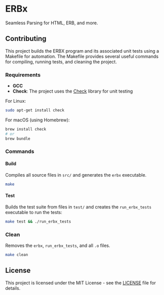 # ERBx

Seamless Parsing for HTML, ERB, and more.

## Contributing

This project builds the ERBX program and its associated unit tests using a Makefile for automation. The Makefile provides several useful commands for compiling, running tests, and cleaning the project.

### Requirements

- **GCC**
- **Check**: The project uses the [Check](https://libcheck.github.io/check/) library for unit testing

For Linux:
```bash
sudo apt-get install check
```

For macOS (using Homebrew):
```bash
brew install check
# or
brew bundle
```

### Commands

#### Build

Compiles all source files in `src/` and generates the `erbx` executable.

```bash
make
```

#### Test

Builds the test suite from files in `test/` and creates the `run_erbx_tests` executable to run the tests:

```bash
make test && ./run_erbx_tests
```

### Clean

Removes the `erbx`, `run_erbx_tests`, and all `.o` files.

```bash
make clean
```

## License

This project is licensed under the MIT License - see the [LICENSE](LICENSE.txt) file for details.
